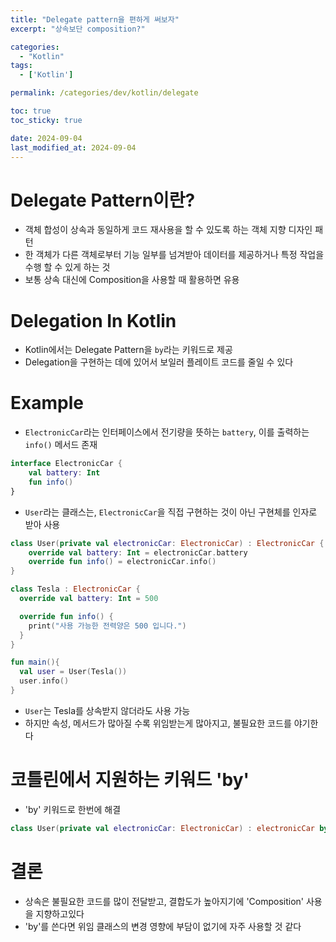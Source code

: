```yaml
---
title: "Delegate pattern을 편하게 써보자"
excerpt: "상속보단 composition?"

categories:
  - "Kotlin"
tags:
  - ['Kotlin']

permalink: /categories/dev/kotlin/delegate

toc: true
toc_sticky: true

date: 2024-09-04
last_modified_at: 2024-09-04
---
```


# Delegate Pattern이란?

- 객체 합성이 상속과 동일하게 코드 재사용을 할 수 있도록 하는 객체 지향 디자인 패턴
- 한 객체가 다른 객체로부터 기능 일부를 넘겨받아 데이터를 제공하거나 특정 작업을 수행 할 수 있게 하는 것
- 보통 상속 대신에 Composition을 사용할 때 활용하면 유용

# Delegation In Kotlin

- Kotlin에서는 Delegate Pattern을 `by`라는 키워드로 제공
- Delegation을 구현하는 데에 있어서 보일러 플레이트 코드를 줄일 수 있다

# Example

- `ElectronicCar`라는 인터페이스에서 전기량을 뜻하는 `battery`, 이를 출력하는 `info()` 메서드 존재

```kotlin
interface ElectronicCar {
    val battery: Int
    fun info()
}
```

- `User`라는 클래스는, `ElectronicCar`을 직접 구현하는 것이 아닌 구현체를 인자로 받아 사용

```kotlin
class User(private val electronicCar: ElectronicCar) : ElectronicCar {
    override val battery: Int = electronicCar.battery
    override fun info() = electronicCar.info()
}

class Tesla : ElectronicCar {
  override val battery: Int = 500

  override fun info() {
    print("사용 가능한 전력양은 500 입니다.")
  }
}

fun main(){
  val user = User(Tesla())
  user.info()
}
```

- `User`는 Tesla를 상속받지 않더라도 사용 가능
- 하지만 속성, 메서드가 많아질 수록 위임받는게 많아지고, 불필요한 코드를 야기한다

# 코틀린에서 지원하는 키워드 'by'

- 'by' 키워드로 한번에 해결

```kotlin
class User(private val electronicCar: ElectronicCar) : electronicCar by ElectronicCar
```

# 결론

- 상속은 불필요한 코드를 많이 전달받고, 결합도가 높아지기에 'Composition' 사용을 지향하고있다
- 'by'를 쓴다면 위임 클래스의 변경 영향에 부담이 없기에 자주 사용할 것 같다
